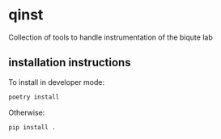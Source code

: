 # qinst

Collection of tools to handle instrumentation of the biqute lab

## installation instructions

To install in developer mode:

```bash
poetry install
```

Otherwise:

```bash
pip install .
```
